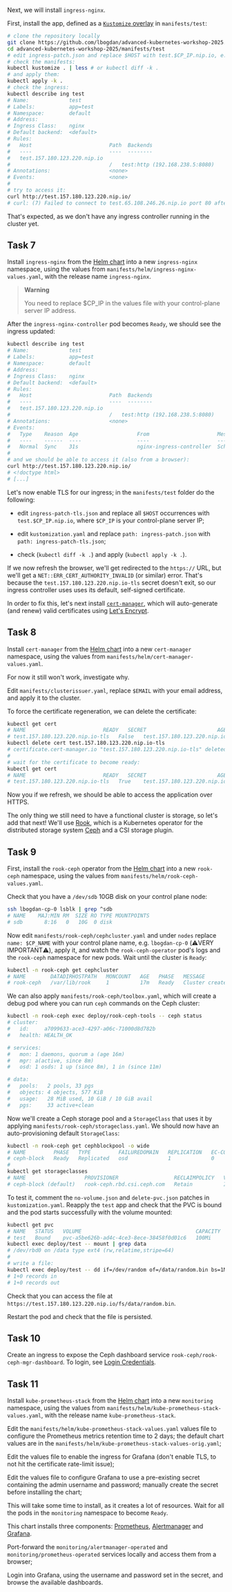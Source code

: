 Next, we will install `ingress-nginx`.

First, install the app, defined as a [`Kustomize` overlay](https://kubernetes.io/docs/tasks/manage-kubernetes-objects/kustomization/) in `manifests/test`:

```sh
# clone the repository locally
git clone https://github.com/lbogdan/advanced-kubernetes-workshop-2025.git
cd advanced-kubernetes-workshop-2025/manifests/test
# edit ingress-patch.json and replace $HOST with test.$CP_IP.nip.io, e.g. test.157.180.123.220.nip.io
# check the manifests:
kubectl kustomize . | less # or kubectl diff -k .
# and apply them:
kubectl apply -k .
# check the ingress:
kubectl describe ing test
# Name:             test
# Labels:           app=test
# Namespace:        default
# Address:          
# Ingress Class:    nginx
# Default backend:  <default>
# Rules:
#   Host                         Path  Backends
#   ----                         ----  --------
#   test.157.180.123.220.nip.io  
#                                /   test:http (192.168.238.5:8080)
# Annotations:                   <none>
# Events:                        <none>
#
# try to access it:
curl http://test.157.180.123.220.nip.io/
# curl: (7) Failed to connect to test.65.108.246.26.nip.io port 80 after 250 ms: Couldn't connect to server
```

That's expected, as we don't have any ingress controller running in the cluster yet.

## Task 7

Install `ingress-nginx` from the [Helm chart](https://kubernetes.github.io/ingress-nginx/deploy/#quick-start) into a new `ingress-nginx` namespace, using the values from `manifests/helm/ingress-nginx-values.yaml`, with the release name `ingress-nginx`.

> **Warning**
>
> You need to replace $CP_IP in the values file with your control-plane server IP address.

After the `ingress-nginx-controller` pod becomes `Ready`, we should see the ingress updated:

```sh
kubectl describe ing test
# Name:             test
# Labels:           app=test
# Namespace:        default
# Address:          
# Ingress Class:    nginx
# Default backend:  <default>
# Rules:
#   Host                         Path  Backends
#   ----                         ----  --------
#   test.157.180.123.220.nip.io  
#                                /   test:http (192.168.238.5:8080)
# Annotations:                   <none>
# Events:
#   Type    Reason  Age                   From                      Message
#   ----    ------  ----                  ----                      -------
#   Normal  Sync    31s                   nginx-ingress-controller  Scheduled for sync
#
# and we should be able to access it (also from a browser):
curl http://test.157.180.123.220.nip.io/
# <!doctype html>
# [...]
```

Let's now enable TLS for our ingress; in the `manifests/test` folder do the following:

- edit `ingress-patch-tls.json` and replace all `$HOST` occurrences with `test.$CP_IP.nip.io`, where `$CP_IP` is your control-plane server IP;

- edit `kustomization.yaml` and replace `path: ingress-patch.json` with `path: ingress-patch-tls.json`;

- check (`kubectl diff -k .`) and apply (`kubectl apply -k .`).

If we now refresh the browser, we'll get redirected to the `https://` URL, but we'll get a `NET::ERR_CERT_AUTHORITY_INVALID` (or similar) error. That's because the `test.157.180.123.220.nip.io-tls` secret doesn't exit, so our ingress controller uses uses its default, self-signed certificate.

In order to fix this, let's next install [`cert-manager`](https://cert-manager.io/), which will auto-generate (and renew) valid certificates using [Let's Encrypt](https://letsencrypt.org/).

## Task 8

Install `cert-manager` from the [Helm chart](https://cert-manager.io/docs/installation/helm/) into a new `cert-manager` namespace, using the values from `manifests/helm/cert-manager-values.yaml`.

For now it still won't work, investigate why.

Edit `manifests/clusterissuer.yaml`, replace `$EMAIL` with your email address, and apply it to the cluster.

To force the certificate regeneration, we can delete the certificate:

```sh
kubectl get cert
# NAME                         READY   SECRET                       AGE
# test.157.180.123.220.nip.io-tls   False   test.157.180.123.220.nip.io-tls   7m47s
kubectl delete cert test.157.180.123.220.nip.io-tls
# certificate.cert-manager.io "test.157.180.123.220.nip.io-tls" deleted
#
# wait for the certificate to become ready:
kubectl get cert
# NAME                         READY   SECRET                       AGE
# test.157.180.123.220.nip.io-tls   True    test.157.180.123.220.nip.io-tls   32s
```

Now you if we refresh, we should be able to access the application over HTTPS.

The only thing we still need to have a functional cluster is storage, so let's add that next! We'll use [Rook](https://rook.io/), which is a Kubernetes operator for the distributed storage system [Ceph](https://ceph.io/en/) and a CSI storage plugin.

## Task 9

First, install the `rook-ceph` operator from the [Helm chart](https://rook.io/docs/rook/v1.18/Helm-Charts/operator-chart/#installing) into a new `rook-ceph` namespace, using the values from `manifests/helm/rook-ceph-values.yaml`.

Check that you have a `/dev/sdb` 10GB disk on your control plane node:

```sh
ssh lbogdan-cp-0 lsblk | grep ^sdb
# NAME    MAJ:MIN RM  SIZE RO TYPE MOUNTPOINTS
# sdb       8:16   0   10G  0 disk
```

Now edit `manifests/rook-ceph/cephcluster.yaml` and under `nodes` replace `name: $CP_NAME` with your control plane name, e.g. `lbogdan-cp-0` (⚠️VERY IMPORTANT⚠️), apply it, and watch the `rook-ceph-operator` pod's logs and the `rook-ceph` namespace for new pods. Wait until the cluster is `Ready`:

```sh
kubectl -n rook-ceph get cephcluster
# NAME        DATADIRHOSTPATH   MONCOUNT   AGE   PHASE   MESSAGE                        HEALTH      EXTERNAL   FSID
# rook-ceph   /var/lib/rook     1          17m   Ready   Cluster created successfully   HEALTH_OK              a7099633-ace3-4297-a06c-71000d8d782b
```

We can also apply `manifests/rook-ceph/toolbox.yaml`, which will create a debug pod where you can run `ceph` commands on the Ceph cluster:

```sh
kubectl -n rook-ceph exec deploy/rook-ceph-tools -- ceph status
# cluster:
#   id:     a7099633-ace3-4297-a06c-71000d8d782b
#   health: HEALTH_OK

# services:
#   mon: 1 daemons, quorum a (age 16m)
#   mgr: a(active, since 8m)
#   osd: 1 osds: 1 up (since 8m), 1 in (since 11m)

# data:
#   pools:   2 pools, 33 pgs
#   objects: 4 objects, 577 KiB
#   usage:   28 MiB used, 10 GiB / 10 GiB avail
#   pgs:     33 active+clean
```

Now we'll create a Ceph storage pool and a `StorageClass` that uses it by applying `manifests/rook-ceph/storageclass.yaml`. We should now have an auto-provisioning default `StorageClass`:

```sh
kubectl -n rook-ceph get cephblockpool -o wide
# NAME         PHASE   TYPE         FAILUREDOMAIN   REPLICATION   EC-CODINGCHUNKS   EC-DATACHUNKS   AGE
# ceph-block   Ready   Replicated   osd             1             0                 0               7m25s
#
kubectl get storageclasses
# NAME                   PROVISIONER                  RECLAIMPOLICY   VOLUMEBINDINGMODE   ALLOWVOLUMEEXPANSION   AGE
# ceph-block (default)   rook-ceph.rbd.csi.ceph.com   Retain          Immediate           true                   7m51s
```

To test it, comment the `no-volume.json` and `delete-pvc.json` patches in `kustomization.yaml`. Reapply the `test` app and check that the PVC is bound and the pod starts successfully with the volume mounted:

```sh
kubectl get pvc
# NAME   STATUS   VOLUME                                     CAPACITY   ACCESS MODES   STORAGECLASS   VOLUMEATTRIBUTESCLASS   AGE
# test   Bound    pvc-a5be626b-ad4c-4ce3-8ece-38458f0d01c6   100Mi      RWO            ceph-block     <unset>                 34s
kubectl exec deploy/test -- mount | grep data
# /dev/rbd0 on /data type ext4 (rw,relatime,stripe=64)
#
# write a file:
kubectl exec deploy/test -- dd if=/dev/random of=/data/random.bin bs=1M count=1
# 1+0 records in
# 1+0 records out
```

Check that you can access the file at `https://test.157.180.123.220.nip.io/fs/data/random.bin`.

Restart the pod and check that the file is persisted.

## Task 10

Create an ingress to expose the Ceph dashboard service `rook-ceph/rook-ceph-mgr-dashboard`. To login, see [Login Credentials](https://rook.io/docs/rook/v1.18/Storage-Configuration/Monitoring/ceph-dashboard/?h=dashboard#login-credentials).

## Task 11

Install `kube-prometheus-stack` from the [Helm chart](https://github.com/prometheus-community/helm-charts/tree/main/charts/kube-prometheus-stack#kube-prometheus-stack) into a new `monitoring` namespace, using the values from `manifests/helm/kube-prometheus-stack-values.yaml`, with the release name `kube-prometheus-stack`.

Edit the `manifests/helm/kube-prometheus-stack-values.yaml` values file to configure the Prometheus metrics retention time to 2 days; the default chart values are in the `manifests/helm/kube-prometheus-stack-values-orig.yaml`;

Edit the values file to enable the ingress for Grafana (don't enable TLS, to not hit the certificate rate-limit issue);

Edit the values file to configure Grafana to use a pre-existing secret containing the admin username and password; manually create the secret before installing the chart;

This will take some time to install, as it creates a lot of resources. Wait for all the pods in the `monitoring` namespace to become `Ready`.

This chart installs three components: [Prometheus](https://prometheus.io/), [Alertmanager](https://prometheus.io/docs/alerting/latest/alertmanager/) and [Grafana](https://grafana.com/).

Port-forward the `monitoring/alertmanager-operated` and `monitoring/prometheus-operated` services locally and access them from a browser;

Login into Grafana, using the username and password set in the secret, and browse the available dashboards.
